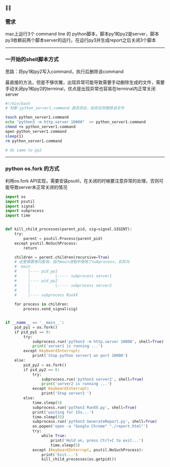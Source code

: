 
### 需求
mac上运行3个 command line 的 python脚本，脚本py1和py2是server，脚本py3依赖前两个脚本server的运行。在运行py3并生成report之后关闭3个脚本

----


### 一开始的shell脚本方式
思路：将py1和py2写入command，执行后删除该command

最直接的方法，但是不够优雅，出现异常可能导致需要手动删除生成的文件，需要手动关闭py1和py2的terminal，优点是出现异常也容易在terminal内正常关闭server

```bash
#!/bin/bash
# 判断 python_server1.command 是否存在，如存在则删除该文件

touch python_server1.command
echo "python3 -m http.server 10000"  >> python_server1.command
chmod +x python_server1.command
open python_server1.command
sleep(1)
rm python_server1.command

# do same to py2
```

---

### python os.fork 的方式

利用os.fork API实现，需要安装psutil，在关闭的时候要注意异常的处理，否则可能导致server未正常关闭的情况

```python
import os
import psutil
import signal
import subprocess
import time


def kill_child_processes(parent_pid, sig=signal.SIGINT):
    try:
        parent = psutil.Process(parent_pid)
    except psutil.NoSuchProcess:
        return

    children = parent.children(recursive=True)  
    # 这里需要递归查询，因为main进程中使用了subprocess，实际为
    #  main
    #     |---- pid_py1
    #     |           |----- subprocess server1
    #     |---- pid_py2
    #     |           |----- subprocess server2
    #     |
    #     |---- subprocess RunXX
        
    for process in children:
        process.send_signal(sig)


if __name__ == '__main__':
    pid_py1 = os.fork()
    if pid_py1 == 0:
        try:
            subprocess.run('python3 -m http.server 10000', shell=True)
            print('server1 is running ...')
        except KeyboardInterrupt:
            print('Stop python server1 on port 10000')
    else:
        pid_py2 = os.fork()
        if pid_py2 == 0:
            try:
                subprocess.run('python3 server2', shell=True)
                print('server2 is running ...')
            except KeyboardInterrupt:
                print('Stop server2 ')
        else:
            time.sleep(5)
            subprocess.run('python3 RunXX.py', shell=True)
            print('waiting for 15s...')
            time.sleep(15)
            subprocess.run('python3 GenerateReport.py', shell=True)
            os.popen('open -a "Google Chrome" "./report.html"')
            try:
                while True:
                    print('Hold on, press Ctrl+C to exit...')
                    time.sleep(5)
            except (KeyboardInterrupt, psutil.NoSuchProcess):
                print('Exit...')
                kill_child_processes(os.getpid())
```